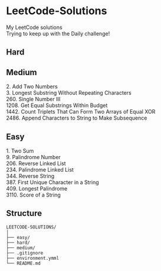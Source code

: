 # LeetCode-Solutions
My LeetCode solutions<br>
Trying to keep up with the Daily challenge!

## Hard


## Medium
2.&nbsp;Add Two Numbers<br>
3.&nbsp;Longest Substring Without Repeating Characters<br>
260.&nbsp;Single Number III<br>
1208.&nbsp;Get Equal Substrings Within Budget<br>
1442.&nbsp;Count Triplets That Can Form Two Arrays of Equal XOR<br>
2486.&nbsp;Append Characters to String to Make Subsequence<br>


## Easy
1.&nbsp;Two Sum<br>
9.&nbsp;Palindrome Number<br>
206.&nbsp;Reverse Linked List<br>
234.&nbsp;Palindrome Linked List<br>
344.&nbsp;Reverse String<br>
387.&nbsp;First Unique Character in a String<br>
409.&nbsp;Longest Palindrome<br>
3110.&nbsp;Score of a String<br>

## Structure

```plaintext
LEETCODE-SOLUTIONS/
│
├── easy/
├── hard/
├── medium/
├── .gitignore
├── environment.ymml
└── README.md
```